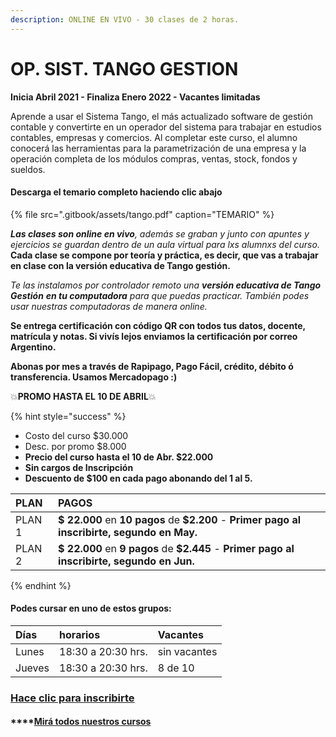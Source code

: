 ```yaml
---
description: ONLINE EN VIVO - 30 clases de 2 horas.
---
```


# OP. SIST. TANGO GESTION

**Inicia Abril 2021 - Finaliza Enero 2022 - Vacantes limitadas**

Aprende a usar el Sistema Tango, el más actualizado software de gestión contable y convertirte en un operador del sistema para trabajar en estudios contables, empresas y comercios. Al completar este curso, el alumno conocerá las herramientas para la parametrización de una empresa y la operación completa de los módulos compras, ventas, stock, fondos y sueldos.

#### Descarga el temario completo haciendo clic abajo

{% file src=".gitbook/assets/tango.pdf" caption="TEMARIO" %}

_**Las clases son online en vivo**, además se graban y  junto con apuntes y ejercicios se guardan dentro de un aula virtual para lxs alumnxs del curso._ **Cada clase se compone por teoría y práctica, es decir, que vas a trabajar en clase con la versión educativa de Tango gestión.** 

_Te las instalamos por controlador remoto una **versión educativa de Tango Gestión** **en tu computadora** para que puedas practicar. También podes usar nuestras computadoras de manera online._ 

**Se entrega certificación con código QR con todos tus datos, docente, matrícula y notas. Si vivís lejos enviamos la certificación por correo Argentino.** 

**Abonas por mes a través de Rapipago, Pago Fácil, crédito, débito ó transferencia. Usamos Mercadopago :\)** 

💥**PROMO HASTA EL 10 DE ABRIL**💥 

{% hint style="success" %}
* Costo del curso $30.000
* Desc. por promo $8.000
* **Precio del curso hasta el 10 de Abr. $22.000**
* **Sin cargos de Inscripción**
* **Descuento de $100 en cada pago abonando del 1 al 5.** 

| PLAN | PAGOS |
| :--- | :--- |
| PLAN 1 | **$ 22.000** en **10 pagos** de **$2.200** - **Primer pago al inscribirte, segundo en May.** |
| PLAN 2 | **$ 22.000** en **9 pagos** de **$2.445** - **Primer pago al inscribirte, segundo en Jun.** |
{% endhint %}

#### Podes cursar en uno de estos grupos:

| Días | horarios | Vacantes |
| :--- | :--- | :--- |
| Lunes | 18:30 a 20:30 hrs. | sin vacantes |
| Jueves | 18:30 a 20:30 hrs. | 8 de 10 |

### [Hace clic para inscribirte](http://wa.me/5491164622877?text=Me%20interesa%20el%20curso%20de%20Tango%20Gestion)

#### \*\*\*\*[Mirá todos nuestros cursos](./)

#### 



